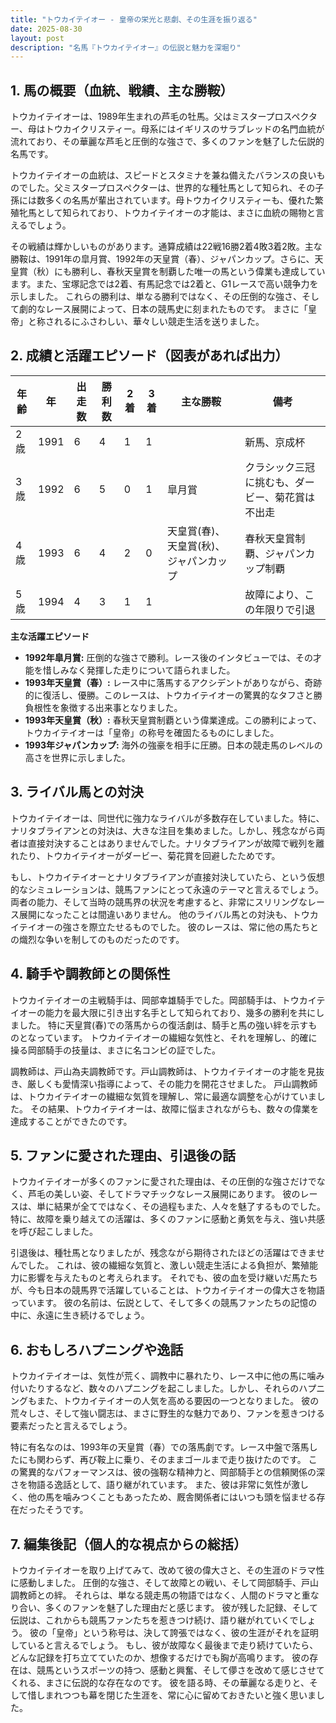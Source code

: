```yaml
---
title: "トウカイテイオー - 皇帝の栄光と悲劇、その生涯を振り返る"
date: 2025-08-30
layout: post
description: "名馬『トウカイテイオー』の伝説と魅力を深堀り"
---
```


## 1. 馬の概要（血統、戦績、主な勝鞍）

トウカイテイオーは、1989年生まれの芦毛の牡馬。父はミスタープロスペクター、母はトウカイクリスティー。母系にはイギリスのサラブレッドの名門血統が流れており、その華麗な芦毛と圧倒的な強さで、多くのファンを魅了した伝説的名馬です。

トウカイテイオーの血統は、スピードとスタミナを兼ね備えたバランスの良いものでした。父ミスタープロスペクターは、世界的な種牡馬として知られ、その子孫には数多くの名馬が輩出されています。母トウカイクリスティーも、優れた繁殖牝馬として知られており、トウカイテイオーの才能は、まさに血統の賜物と言えるでしょう。

その戦績は輝かしいものがあります。通算成績は22戦16勝2着4敗3着2敗。主な勝鞍は、1991年の皐月賞、1992年の天皇賞（春）、ジャパンカップ。さらに、天皇賞（秋）にも勝利し、春秋天皇賞を制覇した唯一の馬という偉業も達成しています。また、宝塚記念では2着、有馬記念では2着と、G1レースで高い競争力を示しました。  これらの勝利は、単なる勝利ではなく、その圧倒的な強さ、そして劇的なレース展開によって、日本の競馬史に刻まれたものです。  まさに「皇帝」と称されるにふさわしい、華々しい競走生活を送りました。


## 2. 成績と活躍エピソード（図表があれば出力）

| 年齢 | 年 | 出走数 | 勝利数 | 2着 | 3着 | 主な勝鞍 | 備考 |
|---|---|---|---|---|---|---|---|
| 2歳 | 1991 | 6 | 4 | 1 | 1 |  | 新馬、京成杯 |
| 3歳 | 1992 | 6 | 5 | 0 | 1 | 皐月賞 |  クラシック三冠に挑むも、ダービー、菊花賞は不出走 |
| 4歳 | 1993 | 6 | 4 | 2 | 0 | 天皇賞(春)、天皇賞(秋)、ジャパンカップ | 春秋天皇賞制覇、ジャパンカップ制覇 |
| 5歳 | 1994 | 4 | 3 | 1 | 1 |  |  故障により、この年限りで引退 |


**主な活躍エピソード**

* **1992年皐月賞:** 圧倒的な強さで勝利。レース後のインタビューでは、その才能を惜しみなく発揮した走りについて語られました。
* **1993年天皇賞（春）:**  レース中に落馬するアクシデントがありながら、奇跡的に復活し、優勝。このレースは、トウカイテイオーの驚異的なタフさと勝負根性を象徴する出来事となりました。
* **1993年天皇賞（秋）:**  春秋天皇賞制覇という偉業達成。この勝利によって、トウカイテイオーは「皇帝」の称号を確固たるものにしました。
* **1993年ジャパンカップ:**  海外の強豪を相手に圧勝。日本の競走馬のレベルの高さを世界に示しました。


## 3. ライバル馬との対決

トウカイテイオーは、同世代に強力なライバルが多数存在していました。特に、ナリタブライアンとの対決は、大きな注目を集めました。しかし、残念ながら両者は直接対決することはありませんでした。ナリタブライアンが故障で戦列を離れたり、トウカイテイオーがダービー、菊花賞を回避したためです。

もし、トウカイテイオーとナリタブライアンが直接対決していたら、という仮想的なシミュレーションは、競馬ファンにとって永遠のテーマと言えるでしょう。両者の能力、そして当時の競馬界の状況を考慮すると、非常にスリリングなレース展開になったことは間違いありません。  他のライバル馬との対決も、トウカイテイオーの強さを際立たせるものでした。  彼のレースは、常に他の馬たちとの熾烈な争いを制してのものだったのです。


## 4. 騎手や調教師との関係性

トウカイテイオーの主戦騎手は、岡部幸雄騎手でした。岡部騎手は、トウカイテイオーの能力を最大限に引き出す名手として知られており、幾多の勝利を共にしました。  特に天皇賞(春)での落馬からの復活劇は、騎手と馬の強い絆を示すものとなっています。  トウカイテイオーの繊細な気性と、それを理解し、的確に操る岡部騎手の技量は、まさに名コンビの証でした。

調教師は、戸山為夫調教師です。戸山調教師は、トウカイテイオーの才能を見抜き、厳しくも愛情深い指導によって、その能力を開花させました。  戸山調教師は、トウカイテイオーの繊細な気質を理解し、常に最適な調整を心がけていました。  その結果、トウカイテイオーは、故障に悩まされながらも、数々の偉業を達成することができたのです。


## 5. ファンに愛された理由、引退後の話

トウカイテイオーが多くのファンに愛された理由は、その圧倒的な強さだけでなく、芦毛の美しい姿、そしてドラマチックなレース展開にあります。  彼のレースは、単に結果が全てではなく、その過程もまた、人々を魅了するものでした。  特に、故障を乗り越えての活躍は、多くのファンに感動と勇気を与え、強い共感を呼び起こしました。

引退後は、種牡馬となりましたが、残念ながら期待されたほどの活躍はできませんでした。  これは、彼の繊細な気質と、激しい競走生活による負担が、繁殖能力に影響を与えたものと考えられます。  それでも、彼の血を受け継いだ馬たちが、今も日本の競馬界で活躍していることは、トウカイテイオーの偉大さを物語っています。  彼の名前は、伝説として、そして多くの競馬ファンたちの記憶の中に、永遠に生き続けるでしょう。


## 6. おもしろハプニングや逸話

トウカイテイオーは、気性が荒く、調教中に暴れたり、レース中に他の馬に噛み付いたりするなど、数々のハプニングを起こしました。しかし、それらのハプニングもまた、トウカイテイオーの人気を高める要因の一つとなりました。  彼の荒々しさ、そして強い闘志は、まさに野生的な魅力であり、ファンを惹きつける要素だったと言えるでしょう。

特に有名なのは、1993年の天皇賞（春）での落馬劇です。レース中盤で落馬したにも関わらず、再び鞍上に乗り、そのままゴールまで走り抜けたのです。  この驚異的なパフォーマンスは、彼の強靭な精神力と、岡部騎手との信頼関係の深さを物語る逸話として、語り継がれています。  また、彼は非常に気性が激しく、他の馬を噛みつくこともあったため、厩舎関係者にはいつも頭を悩ませる存在だったそうです。


## 7. 編集後記（個人的な視点からの総括）

トウカイテイオーを取り上げてみて、改めて彼の偉大さと、その生涯のドラマ性に感動しました。  圧倒的な強さ、そして故障との戦い、そして岡部騎手、戸山調教師との絆。  それらは、単なる競走馬の物語ではなく、人間のドラマと重なり合い、多くのファンを魅了した理由だと感じます。  彼が残した記録、そして伝説は、これからも競馬ファンたちを惹きつけ続け、語り継がれていくでしょう。  彼の「皇帝」という称号は、決して誇張ではなく、彼の生涯がそれを証明していると言えるでしょう。  もし、彼が故障なく最後まで走り続けていたら、どんな記録を打ち立てていたのか、想像するだけでも胸が高鳴ります。  彼の存在は、競馬というスポーツの持つ、感動と興奮、そして儚さを改めて感じさせてくれる、まさに伝説的な存在なのです。  彼を語る時、その華麗なる走りと、そして惜しまれつつも幕を閉じた生涯を、常に心に留めておきたいと強く思いました。

